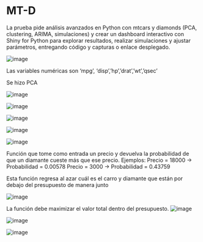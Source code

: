 # MT-D
 La prueba pide análisis avanzados en Python con mtcars y diamonds (PCA, clustering, ARIMA, simulaciones) y crear un dashboard interactivo con Shiny for Python para explorar resultados, realizar simulaciones y ajustar parámetros, entregando código y capturas o enlace desplegado.

![image](https://github.com/user-attachments/assets/1deb97ae-90fd-462f-b572-c7ce85c0313b)

Las variables numéricas son ‘mpg’, ‘disp’,’hp’,’drat’,’wt’,’qsec’


Se hizo PCA

![image](https://github.com/user-attachments/assets/88c79568-0827-4349-8b46-09ac1fec0c7d)

![image](https://github.com/user-attachments/assets/ff4b84e0-0725-43e1-8e52-f0b605af7dd2)

![image](https://github.com/user-attachments/assets/85b5aab7-e5d0-43ff-b1c0-a0306dcbc53b)

![image](https://github.com/user-attachments/assets/31ec5423-cd3a-4a97-b53a-cce6abf63dcf)

![image](https://github.com/user-attachments/assets/d7564f07-307e-4171-856e-6983fc08991f)

Función que tome como entrada un precio y devuelva la probabilidad de que un diamante cueste más que ese precio.
Ejemplos: 
Precio = 18000 -> Probabilidad = 0.00578
Precio = 3000   -> Probabilidad = 0.43759

Esta función regresa al azar cuál es el carro y diamante que están por debajo del presupuesto de manera junto

![image](https://github.com/user-attachments/assets/0f370b55-c4ef-4bfd-b81d-ff892f753114)

La función debe maximizar el valor total dentro del presupuesto.
![image](https://github.com/user-attachments/assets/aac2c53e-11bf-41e1-93c2-cc6607d6f6bf)

![image](https://github.com/user-attachments/assets/f0241d02-bfdb-41da-8384-8f98c3b65043)

![image](https://github.com/user-attachments/assets/551f9d38-b637-42f6-9e23-3cda1e385c87)

